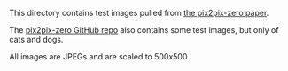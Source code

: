 This directory contains test images pulled from [the pix2pix-zero paper](https://arxiv.org/pdf/2302.03027).

The [pix2pix-zero GitHub repo](https://github.com/pix2pixzero/pix2pix-zero/tree/main/assets/test_images) also contains some test images, but only of cats and dogs.

All images are JPEGs and are scaled to 500x500.
